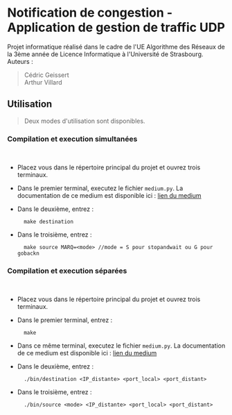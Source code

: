 # Notification de congestion - Application de gestion de traffic UDP

Projet informatique réalisé dans le cadre de l'UE Algorithme des Réseaux de la 3ème année de Licence Informatique à l'Université de Strasbourg.  
Auteurs :
> Cédric Geissert  
> Arthur Villard

## Utilisation

> Deux modes d'utilisation sont disponibles.

### Compilation et execution simultanées
<br>

- Placez vous dans le répertoire principal du projet et ouvrez trois terminaux.
- Dans le premier terminal, executez le fichier `medium.py`. La documentation de ce medium est disponible ici : [lien du medium](https://git.unistra.fr/alfroy/projet_algo_reseau2021)
- Dans le deuxième, entrez :

		make destination
- Dans le troisième, entrez :

		make source MARQ=<mode> //mode = S pour stopandwait ou G pour gobackn

### Compilation et execution séparées
<br>

- Placez vous dans le répertoire principal du projet et ouvrez trois terminaux.
- Dans le premier terminal, entrez :

		make
- Dans ce même terminal, executez le fichier `medium.py`. La documentation de ce medium est disponible ici : [lien du medium](https://git.unistra.fr/alfroy/projet_algo_reseau2021)
- Dans le deuxième, entrez :

		./bin/destination <IP_distante> <port_local> <port_distant>
- Dans le troisième, entrez :

		./bin/source <mode> <IP_distante> <port_local> <port_distant>
